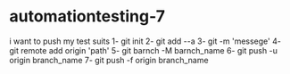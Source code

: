# automationtesting-7
i want to push my test suits
1- git init
2- git add --a
3- git -m 'messege'
4- git remote add origin 'path'
5- git barnch -M barnch_name
6- git push -u origin branch_name
7- git push -f origin branch_name
